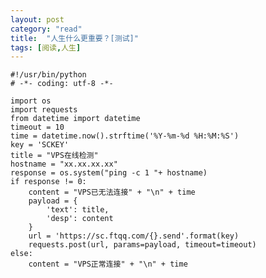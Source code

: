 ```yaml
---
layout: post
category: "read"
title:  "人生什么更重要？[测试]"
tags: [阅读,人生]
---
```

 
    #!/usr/bin/python
    # -*- coding: utf-8 -*-

    import os
    import requests
    from datetime import datetime
    timeout = 10
    time = datetime.now().strftime('%Y-%m-%d %H:%M:%S')
    key = 'SCKEY'
    title = "VPS在线检测"
    hostname = "xx.xx.xx.xx"
    response = os.system("ping -c 1 "+ hostname)
    if response != 0:
        content = "VPS已无法连接" + "\n" + time
        payload = {
            'text': title,
            'desp': content
        }
        url = 'https://sc.ftqq.com/{}.send'.format(key)
        requests.post(url, params=payload, timeout=timeout)
    else:
        content = "VPS正常连接" + "\n" + time